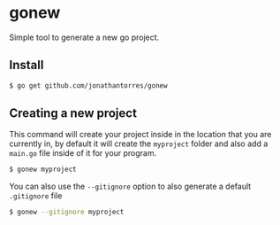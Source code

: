 # gonew
Simple tool to generate a new go project.

## Install
```bash
$ go get github.com/jonathantorres/gonew
```

## Creating a new project
This command will create your project inside in the location that you are currently in, by default it will create the `myproject` folder and also add a `main.go` file inside of it for your program.
```bash
$ gonew myproject
```

You can also use the `--gitignore` option to also generate a default `.gitignore` file
```bash
$ gonew --gitignore myproject
```
